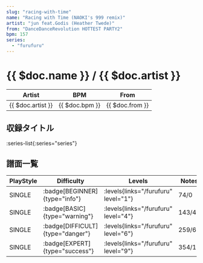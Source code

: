 ```yaml
---
slug: "racing-with-time"
name: "Racing with Time (NAOKI's 999 remix)"
artist: "jun feat.Godis (Heather Twede)"
from: "DanceDanceRevolution HOTTEST PARTY2"
bpm: 157
series:
  - "furufuru"
---
```


# {{ $doc.name }} / {{ $doc.artist }}

|Artist|BPM|From|
|------|---|----|
|{{ $doc.artist }}|{{ $doc.bpm }}|{{ $doc.from }}|

## 収録タイトル

:series-list{:series="series"}

## 譜面一覧

|PlayStyle|Difficulty|Levels|Notes|Movie|
|---------|----------|------|-----|-----|
|SINGLE| :badge[BEGINNER]{type="info"}| :levels{links="/furufuru" level="1"}|74/0||
|SINGLE| :badge[BASIC]{type="warning"}| :levels{links="/furufuru" level="4"}|143/4||
|SINGLE| :badge[DIFFICULT]{type="danger"}| :levels{links="/furufuru" level="6"}|259/6||
|SINGLE| :badge[EXPERT]{type="success"}| :levels{links="/furufuru" level="9"}|354/15||
